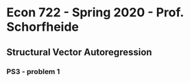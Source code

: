 # Econ 722 - Spring 2020 - Prof. Schorfheide

## Structural Vector Autoregression

### PS3 - problem 1



 
